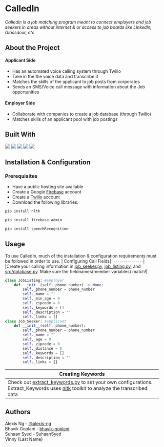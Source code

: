 #  CalledIn
*CalledIn is a job matching program meant to connect employers and job seekers in areas without internet & or access to job boards like LinkedIn, Glassdoor, etc*
## About the Project
#### Applicant Side
- Has an automated voice calling system through Twilio
- Take in the the voice data and transcribe it
- Matches the skills of the applicant to job posts from corporates
- Sends an SMS/Voice call message with information about the Job opportunities
  
#### Employer Side
- Collaborate with companies to create a job database (through Twilio)
- Matches skills of an applicant pool with job postings


## Built With

<a href="https://www.python.org/"><img src="https://img.shields.io/badge/Python-3.9-blue"></a>  <a href="https://firebase.google.com/"><img src="https://img.shields.io/badge/Firebase-Database-yellow"></a>  <a href="https://nodejs.org/en/"><img src="https://img.shields.io/badge/Node.js-17.8-green"></a>  <a href="https://www.twilio.com/"><img src="https://img.shields.io/badge/Twilio-red"></a>  <a href="https://mapsplatform.google.com/"><img src="https://img.shields.io/badge/Google_Maps-API-darkgreen"></a>

## Installation & Configuration
### Prerequisites
- Have a public hosting site available
- Create a Google [Firebase](Firebase.google.com) account
- Create a [Twilio](twilio.com) account
- Download the following libraries:
```zsh
pip install nltk

pip install firebase-admin

pip install speechRecognition
```

## Usage
To use CalledIn, much of the installation & configuration requirements must be followed in order to use. 
| Configuring Call Fields|
|---------------|
|Create your calling information in [job_seeker.py](https://github.com/alexis-ng/hackku2022/blob/main/job_seeker.py), [job_listing.py](https://github.com/alexis-ng/hackku2022/blob/main/job_listing.py), and [src/database.py](https://github.com/alexis-ng/hackku2022/blob/main/src/database.py). Make sure the fieldnames(member variables) match!|

```python
class JobListing: #employer
    def __init__(self, phone_number) -> None:
        self._phone_number = phone_number
        self._name = ""
        self._min_age = 0
        self._zipcode = 0
        self._keywords = []
        self._description = ""
        self._links = []
class Job_Seeker: #applicant
    def __init__(self, phone_number):
        self._phone_number = phone_number
        self._name = ""
        self._age = 0
        self._zipcode = 0
        self._distance = 0
        self._keywords = []
        self._description = ""
        self._links = {}
```
|Creating Keywords|
|------------------|
|Check out [extract_keywords.py](https://github.com/alexis-ng/hackku2022/blob/main/extract_keywords.py) to set your own configurations. Extract_Keywords uses [nltk](https://www.nltk.org/) toolkit to analyze the transcribed data |


## Authors
Alexis Ng - [@alexis-ng](https://github.com/alexis-ng/) <br>
Bhavik Goplani - [bhavik-goplani](https://github.com/bhavik-goplani)<br>
Suhaan Syed - [SuhaanSyed](https://github.com/SuhaanSyed)<br>
Vinny {Last Name} <br>
